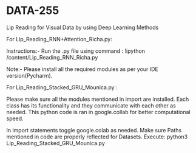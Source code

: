 # DATA-255
Lip Reading for Visual Data by using Deep Learning Methods

For Lip_Reading_RNN+Attention_Richa.py:

Instructions:-
Run the .py file using command :
!ipython /content/Lip_Reading_RNN_Richa.py

Note:- Please install all the required modules as per your IDE version(Pycharm).


For Lip_Reading_Stacked_GRU_Mounica.py :

Please make sure all the modules mentioned in import are installed.
Each class has its functionality and they communicate with each other as needed. This python code is ran in google.collab for better computational speed. 

In import statements toggle google.colab as needed.
Make sure Paths mentioned in code are properly reflected for Datasets.
Execute: python3 Lip_Reading_Stacked_GRU_Mounica.py
